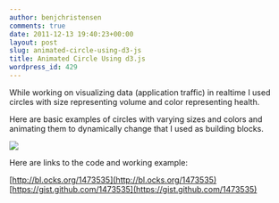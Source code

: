 ```yaml
---
author: benjchristensen
comments: true
date: 2011-12-13 19:40:23+00:00
layout: post
slug: animated-circle-using-d3-js
title: Animated Circle Using d3.js
wordpress_id: 429
---
```


While working on visualizing data (application traffic) in realtime I used circles with size representing volume and color representing health.

Here are basic examples of circles with varying sizes and colors and animating them to dynamically change that I used as building blocks.

![](http://benjchristensen.files.wordpress.com/2011/12/circles-screenshot.png?w=800)

Here are links to the code and working example:

[http://bl.ocks.org/1473535](http://bl.ocks.org/1473535)
[https://gist.github.com/1473535](https://gist.github.com/1473535)
